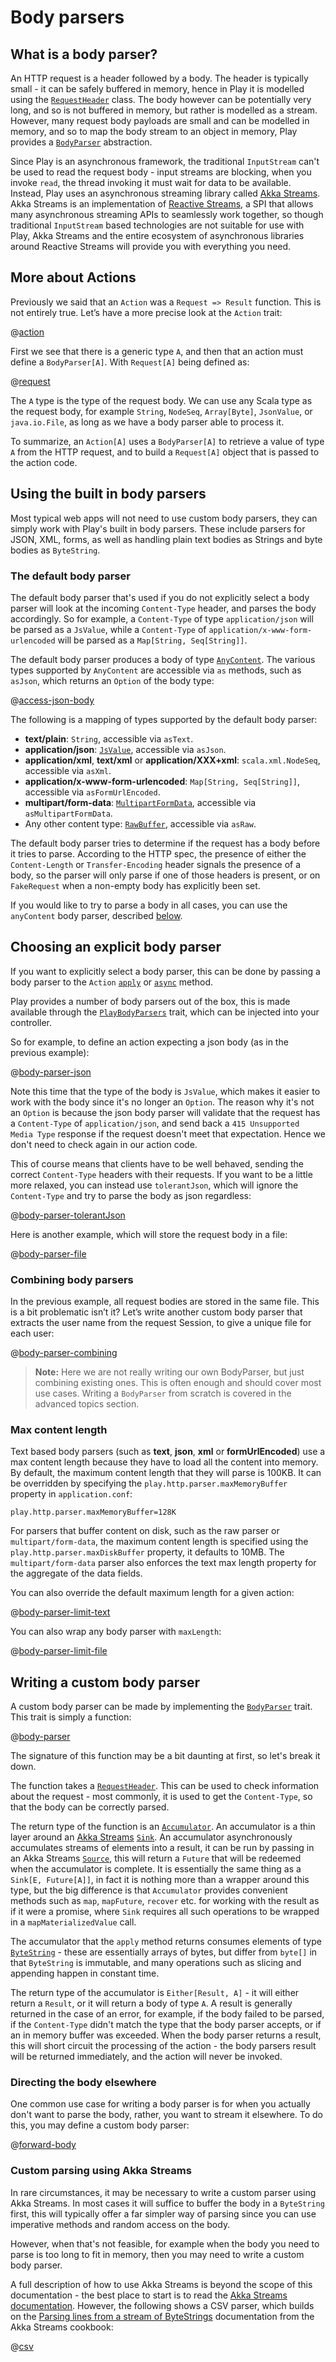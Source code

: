<!--- Copyright (C) Lightbend Inc. <https://www.lightbend.com> -->
# Body parsers

## What is a body parser?

An HTTP request is a header followed by a body.  The header is typically small - it can be safely buffered in memory, hence in Play it is modelled using the [`RequestHeader`](api/scala/play/api/mvc/RequestHeader.html) class.  The body however can be potentially very long, and so is not buffered in memory, but rather is modelled as a stream.  However, many request body payloads are small and can be modelled in memory, and so to map the body stream to an object in memory, Play provides a [`BodyParser`](api/scala/play/api/mvc/BodyParser.html) abstraction.

Since Play is an asynchronous framework, the traditional `InputStream` can't be used to read the request body - input streams are blocking, when you invoke `read`, the thread invoking it must wait for data to be available.  Instead, Play uses an asynchronous streaming library called [Akka Streams](https://doc.akka.io/docs/akka/2.5/stream/index.html?language=scala).  Akka Streams is an implementation of [Reactive Streams](http://www.reactive-streams.org/), a SPI that allows many asynchronous streaming APIs to seamlessly work together, so though traditional `InputStream` based technologies are not suitable for use with Play, Akka Streams and the entire ecosystem of asynchronous libraries around Reactive Streams will provide you with everything you need.

## More about Actions

Previously we said that an `Action` was a `Request => Result` function. This is not entirely true. Let’s have a more precise look at the `Action` trait:

@[action](code/ScalaBodyParsers.scala)

First we see that there is a generic type `A`, and then that an action must define a `BodyParser[A]`. With `Request[A]` being defined as:

@[request](code/ScalaBodyParsers.scala)

The `A` type is the type of the request body. We can use any Scala type as the request body, for example `String`, `NodeSeq`, `Array[Byte]`, `JsonValue`, or `java.io.File`, as long as we have a body parser able to process it.

To summarize, an `Action[A]` uses a `BodyParser[A]` to retrieve a value of type `A` from the HTTP request, and to build a `Request[A]` object that is passed to the action code.

## Using the built in body parsers

Most typical web apps will not need to use custom body parsers, they can simply work with Play's built in body parsers.  These include parsers for JSON, XML, forms, as well as handling plain text bodies as Strings and byte bodies as `ByteString`.

### The default body parser

The default body parser that's used if you do not explicitly select a body parser will look at the incoming `Content-Type` header, and parses the body accordingly.  So for example, a `Content-Type` of type `application/json` will be parsed as a `JsValue`, while a `Content-Type` of `application/x-www-form-urlencoded` will be parsed as a `Map[String, Seq[String]]`.

The default body parser produces a body of type [`AnyContent`](api/scala/play/api/mvc/AnyContent.html).  The various types supported by `AnyContent` are accessible via `as` methods, such as `asJson`, which returns an `Option` of the body type:

@[access-json-body](code/ScalaBodyParsers.scala)

The following is a mapping of types supported by the default body parser:

- **text/plain**: `String`, accessible via `asText`.
- **application/json**: [`JsValue`](https://static.javadoc.io/com.typesafe.play/play-json_2.12/2.6.9/play/api/libs/json/JsValue.html), accessible via `asJson`.
- **application/xml**, **text/xml** or **application/XXX+xml**: `scala.xml.NodeSeq`, accessible via `asXml`.
- **application/x-www-form-urlencoded**: `Map[String, Seq[String]]`, accessible via `asFormUrlEncoded`.
- **multipart/form-data**: [`MultipartFormData`](api/scala/play/api/mvc/MultipartFormData.html), accessible via `asMultipartFormData`.
- Any other content type: [`RawBuffer`](api/scala/play/api/mvc/RawBuffer.html), accessible via `asRaw`.

The default body parser tries to determine if the request has a body before it tries to parse. According to the HTTP spec, the presence of either the `Content-Length` or `Transfer-Encoding` header signals the presence of a body, so the parser will only parse if one of those headers is present, or on `FakeRequest` when a non-empty body has explicitly been set.

If you would like to try to parse a body in all cases, you can use the `anyContent` body parser, described [below](#Choosing-an-explicit-body-parser).

## Choosing an explicit body parser

If you want to explicitly select a body parser, this can be done by passing a body parser to the `Action` [`apply`](api/scala/play/api/mvc/ActionBuilder.html#apply[A]\(bodyParser:play.api.mvc.BodyParser[A]\)\(block:R[A]=%3Eplay.api.mvc.Result\):play.api.mvc.Action[A]) or [`async`](api/scala/play/api/mvc/ActionBuilder.html#async[A]\(bodyParser:play.api.mvc.BodyParser[A]\)\(block:R[A]=%3Escala.concurrent.Future[play.api.mvc.Result]\):play.api.mvc.Action[A]) method.

Play provides a number of body parsers out of the box, this is made available through the [`PlayBodyParsers`](api/scala/play/api/mvc/PlayBodyParsers.html) trait, which can be injected into your controller.

So for example, to define an action expecting a json body (as in the previous example):

@[body-parser-json](code/ScalaBodyParsers.scala)

Note this time that the type of the body is `JsValue`, which makes it easier to work with the body since it's no longer an `Option`.  The reason why it's not an `Option` is because the json body parser will validate that the request has a `Content-Type` of `application/json`, and send back a `415 Unsupported Media Type` response if the request doesn't meet that expectation.  Hence we don't need to check again in our action code.

This of course means that clients have to be well behaved, sending the correct `Content-Type` headers with their requests.  If you want to be a little more relaxed, you can instead use `tolerantJson`, which will ignore the `Content-Type` and try to parse the body as json regardless:

@[body-parser-tolerantJson](code/ScalaBodyParsers.scala)

Here is another example, which will store the request body in a file:

@[body-parser-file](code/ScalaBodyParsers.scala)

### Combining body parsers

In the previous example, all request bodies are stored in the same file. This is a bit problematic isn’t it? Let’s write another custom body parser that extracts the user name from the request Session, to give a unique file for each user:

@[body-parser-combining](code/ScalaBodyParsers.scala)

> **Note:** Here we are not really writing our own BodyParser, but just combining existing ones. This is often enough and should cover most use cases. Writing a `BodyParser` from scratch is covered in the advanced topics section.

### Max content length

Text based body parsers (such as **text**, **json**, **xml** or **formUrlEncoded**) use a max content length because they have to load all the content into memory.  By default, the maximum content length that they will parse is 100KB.  It can be overridden by specifying the `play.http.parser.maxMemoryBuffer` property in `application.conf`:

    play.http.parser.maxMemoryBuffer=128K

For parsers that buffer content on disk, such as the raw parser or `multipart/form-data`, the maximum content length is specified using the `play.http.parser.maxDiskBuffer` property, it defaults to 10MB.  The `multipart/form-data` parser also enforces the text max length property for the aggregate of the data fields.

You can also override the default maximum length for a given action:

@[body-parser-limit-text](code/ScalaBodyParsers.scala)

You can also wrap any body parser with `maxLength`:

@[body-parser-limit-file](code/ScalaBodyParsers.scala)

## Writing a custom body parser

A custom body parser can be made by implementing the [`BodyParser`](api/scala/play/api/mvc/BodyParser.html) trait.  This trait is simply a function:

@[body-parser](code/ScalaBodyParsers.scala)

The signature of this function may be a bit daunting at first, so let's break it down.

The function takes a [`RequestHeader`](api/scala/play/api/mvc/RequestHeader.html).  This can be used to check information about the request - most commonly, it is used to get the `Content-Type`, so that the body can be correctly parsed.

The return type of the function is an [`Accumulator`](api/scala/play/api/libs/streams/Accumulator.html).  An accumulator is a thin layer around an [Akka Streams](https://doc.akka.io/docs/akka/2.5/stream/index.html?language=scala) [`Sink`](https://doc.akka.io/api/akka/2.5/index.html#akka.stream.scaladsl.Sink).  An accumulator asynchronously accumulates streams of elements into a result, it can be run by passing in an Akka Streams [`Source`](https://doc.akka.io/api/akka/2.5/index.html#akka.stream.scaladsl.Source), this will return a `Future` that will be redeemed when the accumulator is complete.  It is essentially the same thing as a `Sink[E, Future[A]]`, in fact it is nothing more than a wrapper around this type, but the big difference is that `Accumulator` provides convenient methods such as `map`, `mapFuture`, `recover` etc. for working with the result as if it were a promise, where `Sink` requires all such operations to be wrapped in a `mapMaterializedValue` call.

The accumulator that the `apply` method returns consumes elements of type [`ByteString`](https://doc.akka.io/api/akka/2.5/akka/util/ByteString.html) - these are essentially arrays of bytes, but differ from `byte[]` in that `ByteString` is immutable, and many operations such as slicing and appending happen in constant time.

The return type of the accumulator is `Either[Result, A]` - it will either return a `Result`, or it will return a body of type `A`.  A result is generally returned in the case of an error, for example, if the body failed to be parsed, if the `Content-Type` didn't match the type that the body parser accepts, or if an in memory buffer was exceeded.  When the body parser returns a result, this will short circuit the processing of the action - the body parsers result will be returned immediately, and the action will never be invoked.

### Directing the body elsewhere

One common use case for writing a body parser is for when you actually don't want to parse the body, rather, you want to stream it elsewhere.  To do this, you may define a custom body parser:

@[forward-body](code/ScalaBodyParsers.scala)

### Custom parsing using Akka Streams

In rare circumstances, it may be necessary to write a custom parser using Akka Streams.  In most cases it will suffice to buffer the body in a `ByteString` first, this will typically offer a far simpler way of parsing since you can use imperative methods and random access on the body.

However, when that's not feasible, for example when the body you need to parse is too long to fit in memory, then you may need to write a custom body parser.

A full description of how to use Akka Streams is beyond the scope of this documentation - the best place to start is to read the [Akka Streams documentation](https://doc.akka.io/docs/akka/2.5/stream/index.html?language=scala).  However, the following shows a CSV parser, which builds on the [Parsing lines from a stream of ByteStrings](https://doc.akka.io/docs/akka/2.5/stream/stream-cookbook.html?language=scala#parsing-lines-from-a-stream-of-bytestrings) documentation from the Akka Streams cookbook:

@[csv](code/ScalaBodyParsers.scala)
